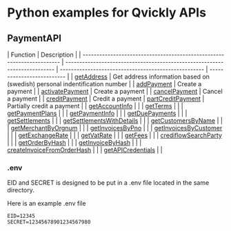 # Python examples for Qvickly APIs

## PaymentAPI

| Function                                                               | Description                                                                |
| ---------------------------------------------------------------------- | -------------------------------------------------------------------------- | ---------------------------------------------------- | -------------------------- |
| [getAddress](PaymentAPI/getAddress.py)                                 | Get address information based on (swedish) personal indentification number |
| [addPayment](PaymentAPI/addPayment.py)                                 | Create a payment                                                           |
| [activatePayment](PaymentAPI/addPayment.py)                            | Create a payment                                                           |
| [cancelPayment](PaymentAPI/cancelPayment.py)                           | Cancel a payment                                                           |
| [creditPayment](PaymentAPI/creditPayment.py)                           | Credit a payment                                                           | [partCreditPayment](PaymentAPI/partCreditPayment.py) | Partially credit a payment |
| [getAccountInfo](PaymentAPI/getAccountInfo.py)                         |                                                                            |
| [getTerms](PaymentAPI/getTerms.py)                                     |                                                                            |
| [getPaymentPlans](PaymentAPI/getPaymentPlans.py)                       |                                                                            |
| [getPaymentInfo](PaymentAPI/getPaymentInfo.py)                         |                                                                            |
| [getDuePayments](PaymentAPI/getDuePayments.py)                         |                                                                            |
| [getSettlements](PaymentAPI/getSettlements.py)                         |                                                                            |
| [getSettlementsWithDetails](PaymentAPI/getSettlementsWithDetails.py)   |                                                                            |
| [getCustomersByName](PaymentAPI/getCustomersByName.py)                 |                                                                            |
| [getMerchantByOrgnum](PaymentAPI/getMerchantByOrgnum.py)               |                                                                            |
| [getInvoicesByPno](PaymentAPI/getInvoicesByPno.py)                     |                                                                            |
| [getInvoicesByCustomer](PaymentAPI/getInvoicesByCustomer.py)           |                                                                            |
| [getExchangeRate](PaymentAPI/getExchangeRate.py)                       |                                                                            |
| [getVatRate](PaymentAPI/getVatRate.py)                                 |                                                                            |
| [getFees](PaymentAPI/getFees.py)                                       |                                                                            |
| [crediflowSearchParty](PaymentAPI/crediflowSearchParty.py)             |                                                                            |
| [getOrderByHash](PaymentAPI/getOrderByHash.py)                         |                                                                            |
| [getInvoiceByHash](PaymentAPI/getInvoiceByHash.py)                     |                                                                            |
| [createInvoiceFromOrderHash](PaymentAPI/createInvoiceFromOrderHash.py) |                                                                            |
| [getAPICredentials](PaymentAPI/getAPICredentials.py)                   |                                                                            |

### .env

EID and SECRET is designed to be put in a .env file located in the same directory.

Here is an example .env file

```env
EID=12345
SECRET=12345678901234567980
```
